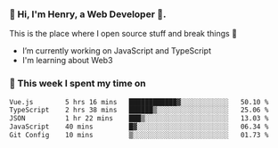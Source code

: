 <!-- [![Click to enter my website](https://github.com/zh30/zh30/assets/7930156/bb82b0df-3fb8-4136-8522-734cd2b27f6a)](https://blog.zhanghe.dev) -->

### 👋 Hi, I'm Henry, a Web Developer 🚀.

This is the place where I open source stuff and break things :rofl:

- I’m currently working on JavaScript and TypeScript
- I'm learning about Web3 

### 💪 This week I spent my time on

<!--START_SECTION:waka-->

```txt
Vue.js        5 hrs 16 mins   ████████████▓░░░░░░░░░░░░   50.10 %
TypeScript    2 hrs 38 mins   ██████▒░░░░░░░░░░░░░░░░░░   25.06 %
JSON          1 hr 22 mins    ███▒░░░░░░░░░░░░░░░░░░░░░   13.03 %
JavaScript    40 mins         █▓░░░░░░░░░░░░░░░░░░░░░░░   06.34 %
Git Config    10 mins         ▒░░░░░░░░░░░░░░░░░░░░░░░░   01.73 %
```

<!--END_SECTION:waka-->
